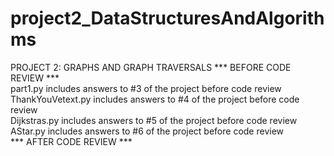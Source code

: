 # project2_DataStructuresAndAlgorithms
PROJECT 2: GRAPHS AND GRAPH TRAVERSALS 
*** BEFORE CODE REVIEW ***  
part1.py includes answers to #3 of the project before code review   
ThankYouVetext.py includes answers to #4 of the project before code review   
Dijkstras.py includes answers to #5 of the project before code review   
AStar.py includes answers to #6 of the project before code review   
*** AFTER CODE REVIEW *** 
